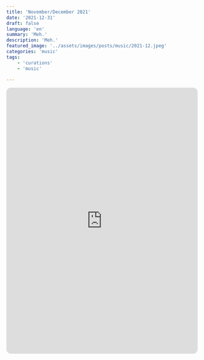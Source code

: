 ```yaml
---
title: 'November/December 2021'
date: '2021-12-31'
draft: false
language: 'en'
summary: 'Meh.'
description: 'Meh.'
featured_image: '../assets/images/posts/music/2021-12.jpeg'
categories: 'music'
tags:
    - 'curations'
    - 'music'

---
```

<!-- @format -->
<iframe
    style="border-radius:12px"
    src="https://open.spotify.com/embed/playlist/5G1YErJ6PjVSBdQkB7B4fT"
    width="100%"
    height="700"
    frameBorder="0"
    allowfullscreen=""
    allow="
        autoplay;
        clipboard-write;
        encrypted-media;
        fullscreen;
        picture-in-picture
    "
    loading="lazy"
></iframe>
